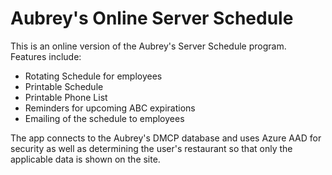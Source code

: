 <h1>Aubrey's Online Server Schedule</h1>

This is an online version of the Aubrey's Server Schedule program.<br/>
Features include:
<ul>
<li>Rotating Schedule for employees</li>
<li>Printable Schedule</li>
<li>Printable Phone List</li>
<li>Reminders for upcoming ABC expirations</li>
<li>Emailing of the schedule to employees</li>
</ul>
<p>The app connects to the Aubrey's DMCP database and uses Azure AAD for security as well as determining the user's restaurant so that only the applicable data is shown on the site.</p>

